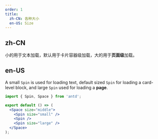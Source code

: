 ```yaml
---
order: 1
title:
  zh-CN: 各种大小
  en-US: Size
---
```


## zh-CN

小的用于文本加载，默认用于卡片容器级加载，大的用于**页面级**加载。

## en-US

A small `Spin` is used for loading text, default sized `Spin` for loading a card-level block, and large `Spin` used for loading a **page**.

```jsx
import { Spin, Space } from 'antd';

export default () => (
  <Space size="middle">
    <Spin size="small" />
    <Spin />
    <Spin size="large" />
  </Space>
);
```
